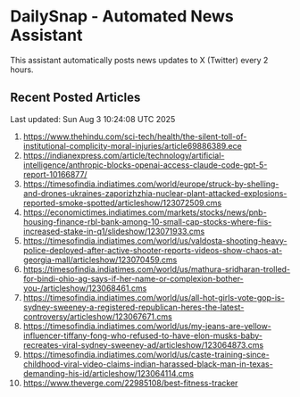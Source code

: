 # DailySnap - Automated News Assistant

This assistant automatically posts news updates to X (Twitter) every 2 hours.

## Recent Posted Articles

Last updated: Sun Aug  3 10:24:08 UTC 2025

1. https://www.thehindu.com/sci-tech/health/the-silent-toll-of-institutional-complicity-moral-injuries/article69886389.ece
2. https://indianexpress.com/article/technology/artificial-intelligence/anthropic-blocks-openai-access-claude-code-gpt-5-report-10166877/
3. https://timesofindia.indiatimes.com/world/europe/struck-by-shelling-and-drones-ukraines-zaporizhzhia-nuclear-plant-attacked-explosions-reported-smoke-spotted/articleshow/123072509.cms
4. https://economictimes.indiatimes.com/markets/stocks/news/pnb-housing-finance-rbl-bank-among-10-small-cap-stocks-where-fiis-increased-stake-in-q1/slideshow/123071933.cms
5. https://timesofindia.indiatimes.com/world/us/valdosta-shooting-heavy-police-deployed-after-active-shooter-reports-videos-show-chaos-at-georgia-mall/articleshow/123070459.cms
6. https://timesofindia.indiatimes.com/world/us/mathura-sridharan-trolled-for-bindi-ohio-ag-says-if-her-name-or-complexion-bother-you-/articleshow/123068461.cms
7. https://timesofindia.indiatimes.com/world/us/all-hot-girls-vote-gop-is-sydney-sweeney-a-registered-republican-heres-the-latest-controversy/articleshow/123067671.cms
8. https://timesofindia.indiatimes.com/world/us/my-jeans-are-yellow-influencer-tiffany-fong-who-refused-to-have-elon-musks-baby-recreates-viral-sydney-sweeney-ad/articleshow/123064873.cms
9. https://timesofindia.indiatimes.com/world/us/caste-training-since-childhood-viral-video-claims-indian-harassed-black-man-in-texas-demanding-his-id/articleshow/123064114.cms
10. https://www.theverge.com/22985108/best-fitness-tracker
